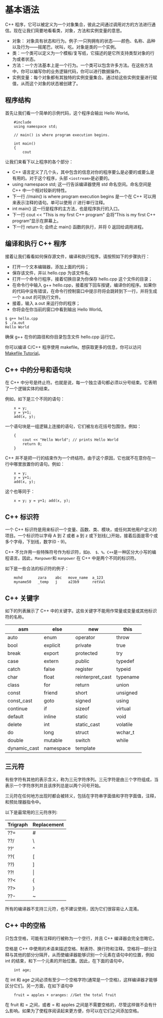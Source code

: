 # 基本语法

C++ 程序，它可以被定义为一个对象集合，彼此之间通过调用对方的方法进行通信。现在让我们简要地看看类，对象，方法和实例变量的意思。

- 对象： 对象具有状态和行为。例子:一只狗拥有的状态——颜色、名称、品种以及行为——摇尾巴，吠叫，吃。对象是类的一个实例。
- 类：一个类可以定义为一个模板/复写纸，它描述的是它所支持类型对象的行为或者状态。
- 方法：一个方法基本上是一个行为。一个类可以包含许多方法。在这些方法中，你可以编写你的业务逻辑代码，你可以进行数据操作。
- 实例变量：每个对象都有其独特的实例变量集合。通过给这些实例变量进行赋值，从而这个对象的状态被创建了。

## 程序结构

首先让我们看一个简单的示例代码，这个程序会输出 Hello World。

```
    #include 
    using namespace std;

    // main() is where program execution begins.

    int main()
    {
        cout 
```

让我们来看下以上程序的各个部分：

- C++ 语言定义了几个头，其中包含的信息对你的程序要么是必要的或要么是有用的。对于这个程序，头部 `<iostream>`是必要的。
- using namespace std; 这一行告诉编译器使用 std 命名空间。命名空间是 C++ 中一个相对较新的特性。
- 下一行 //main() is where program execution begins 是一个在 C++ 可以用来表示注释的语句。单可以使用 // 进行单行注释。
- int main() 这一行是程序的主方法，也是程序执行的入口。
- 下一行 cout << "This is my first C++ program" 会将”This is my first C++ program”显示在屏幕上。
- 下一行 return 0; 会终止 main() 函数的执行，并将 0 返回给调用进程。

## 编译和执行 C++ 程序

接着让我们看看如何保存源文件，编译和执行程序。请按照如下的步骤执行：

- 打开一个文本编辑器，添加上面的代码；
- 保存该文件，并以 hello.cpp 为该文件名;
- 打开一个命令行程序，接着切换目录为你保存 hello.cpp 这个文件的目录；
- 在命令行中输入 g++ hello.cpp，接着按下回车按键，编译你的程序。如果你的代码中没有错误，在命令行控制窗口中提示符将会跳转到下一行，并将生成一个 a.out 的可执行文件。
- 接着，输入 a.out 来运行你的程序；
- 你将会在你当前的窗口中看到输出 Hello World。

```
$ g++ hello.cpp
$ ./a.out
Hello World
```

确保 g++ 在你的路径和你目录包含文件 hello.cpp 运行它。

你可以编译 C/C++ 程序使用 makefile。想获取更多的信息，你可以访问 [Makefile Tutorial](http://www.tutorialspoint.com/makefile/index.htm)。

## C++ 中的分号和语句块

在 C++ 中分号是终止符。也就是说，每一个独立语句都必须以分号结束。它表明了一个逻辑实体的结束。

例如，如下是三个不同的语句：

```
    x = y;
    y = y+1;
    add(x, y);
```

一个语句块是一组逻辑上连接的语句，它们被左右花括号包围住。例如：

```
    {
        cout << "Hello World"; // prints Hello World
        return 0;
    }
```

C++ 并不是把一行的结束作为一个终结符。由于这个原因，它也就不在意你在一行中哪里放置你的语句。例如：

```
    x = y;
    y = y+1;
    add(x, y);
```

这个也等同于：

```
    x = y; y = y+1; add(x, y);
```

## C++ 标识符

一个 C++ 标识符是用来标识一个变量、函数、类、模块，或任何其他用户定义的项目。一个标识符以字母 A 到 Z 或者 a 到 z 或下划线(_)开始，接着后面是零个或多个字母，下划线，数字(0 - 9)。

C++ 不允许用一些特殊符号作为标识符，如`@、 $、%。C++`是一种区分大小写的编程语言。因此，`Manpower`和 `manpower` 在 C++ 中是两个不同的标识符。

如下是一些合法的标识符的例子：

```
    mohd       zara    abc   move_name  a_123
    myname50   _temp   j     a23b9      retVal
```

## C++ 关键字

如下的列表展示了 C++ 中的关键字。这些关键字不能用作常量或变量或其他标识符的名称。

| asm          | else      | new              | this     |
| ------------ | --------- | ---------------- | -------- |
| auto         | enum      | operator         | throw    |
| bool         | explicit  | private          | true     |
| break        | export    | protected        | try      |
| case         | extern    | public           | typedef  |
| catch        | false     | register         | typeid   |
| char         | float     | reinterpret_cast | typename |
| class        | for       | return           | union    |
| const        | friend    | short            | unsigned |
| const_cast   | goto      | signed           | using    |
| continue     | if        | sizeof           | virtual  |
| default      | inline    | static           | void     |
| delete       | int       | static_cast      | volatile |
| do           | long      | struct           | wchar_t  |
| double       | mutable   | switch           | while    |
| dynamic_cast | namespace | template         |          |

## 三元符

有些字符有其他的表示含义，称为三元字符序列。三元字符是由三个字符组成，当表示一个字符序列并且该序列总是以两个问号开始。

三元符在任何地方出现时都会被转义，包括在字符串字面值和字符字面值，注释，和预处理器指令中。

以下是最常用的三元符序列:

| Trigraph | Replacement |
| -------- | ----------- |
| ??=      | #           |
| ??/      | \           |
| ??'      | ^           |
| ??(      | [           |
| ??)      | ]           |
| ??!      | \|          |
| ??<      | {           |
| ??>      | }           |
| ??-      | ~           |

所有的编译器不支持三元符，也不建议使用，因为它们很容易让人混淆。

## C++ 中的空格

只包含空格，可能有注释的行被称为一个空行，并且 C++ 编译器会完全忽略它。

空格是 C++ 中使用的术语来描述空格、制表符、换行符和注释。空格将一部分注释与其他的部分分隔开，从而使编译器能够识别一个元素在语句中的位置，例如 int 的结束，和下一个元素的开始位置。因此，在下面的语句中，

```
    int age;
```

在 int 和 age 之间必须有至少一个空格字符(通常是一个空格)，这样编译器才能够区分它们。另一方面，在如下语句中

```
    fruit = apples + oranges: //Get the total fruit
```

在 fruit 和 = 之间，或者 = 和 apples 之间是不需要空格的，尽管这样做不会有什么影响。如果为了使程序阅读起来更方便，你可以在它们之间添加空格。